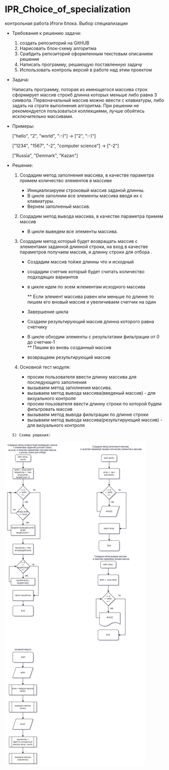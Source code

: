 # IPR_Choice_of_specialization
контрольная работа Итоги блока. Выбор специализации 

* Требования к решению задачи:
    1) создать репозиторий на GitHUB
    2) Нарисовать блок-схему алгоритма 
    3) Срабдить репозиторий оформленным текстовым описанием решения
    4) Написать программу, решающую поставленную задачу
    5) Использовать контроль версий в работе над этим проектом

* Задача:

    Написать программу, поторая из имеющегося массива строк сформирует массив строкб длинна которых меньше либо равна 3 символа. Первоначальный массив можно ввести с клавиатуры, либо задать на страте выполнения алгоритма. При решении не рекомендуется пользоваться коллекциями, лучше обойтись исключительно массивами.
* Примеры:

    ["hello", "2", "world", ":-)"] -> ["2", ":-)"]

    ["1234", "1567", "-2", "computer science"] -> ["-2"]

    ["Russia", "Denmark", "Kazan"]

* Решение:
    1) Создадим метод заполнения массива, в качестве параметра примем количество элементов в массиве

        * Инициализируем строковый массив заданой длинны.
        * В цикле заполним все элементы массива  вводя их с клавиатуры.
        * Вернем заполненый массив. 

    2)  Создадим метод вывода массива, в качестве параметра примем массив

        * В цикле выведем все элементы массива.

    3) Создадим метод который будет возвращать массив с элементами заданной длинной строки, на вход  в качестве параметров получаем массив, и длинну строки для отбора .

        * Создадим массив тойже длинны что и исходный
        * создадим  счетчик который будет считать количество подходящих вариантов
        * в цикле идем по эсем жлементам исходного массива 
            
            ** Если элемент массива равен или меньше  по длинне то  пишем   его вновый массив и увеличиваем счетчик на один
        * Завершение цикла
        * Создаем результирующий массив длинна которого равна счетчику
        * В цикле обходим элементы с результатами фильтрации от 0 до счетчик-1   
            ** Пишим во вновь созданный массив
        * возвращаем результирующий массив 
    4) Основной тест модуля:

        * просим пользователя ввести длинну массива для последующего заполнения
        * вызываем метод заполнения массива.
        * вызываем метод вывода массива(введеный массив) - для визуального контроля
        * просим поьзователя ввести длинну строки по которой будем фильтровать массив
        * вызываем метод вывода фильтрации по длинне строки
        * вызываем метод вывода массива(результирующий массив) - для визуального контроля  

      5) Схема решения:     
![Иллюстрация к проекту](/scheme.png)


    
        
         
